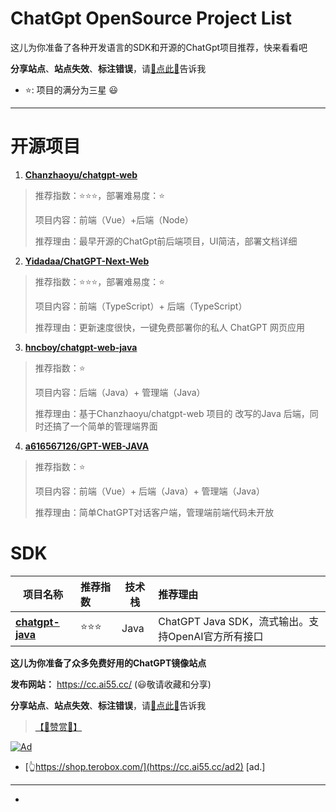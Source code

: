 # ChatGpt OpenSource Project List
这儿为你准备了各种开发语言的SDK和开源的ChatGpt项目推荐，快来看看吧

**分享站点**、**站点失效**、**标注错误**，请[🌺点此🌺](https://github.com/dudu-openai/chatgpt-project-guide/issues)告诉我

- ⭐: 项目的满分为三星 😃

------

# 开源项目

1. **[Chanzhaoyu/chatgpt-web](https://github.com/Chanzhaoyu/chatgpt-web)**

> 推荐指数：⭐⭐⭐，部署难易度：⭐
>
> 项目内容：前端（Vue）+后端（Node）
>
> 推荐理由：最早开源的ChatGpt前后端项目，UI简洁，部署文档详细

2. **[Yidadaa/ChatGPT-Next-Web](https://github.com/Yidadaa/ChatGPT-Next-Web)**

> 推荐指数：⭐⭐⭐，部署难易度：⭐
>
> 项目内容：前端（TypeScript）+ 后端（TypeScript）
>
> 推荐理由：更新速度很快，一键免费部署你的私人 ChatGPT 网页应用
>

3. **[hncboy/chatgpt-web-java](https://github.com/hncboy/chatgpt-web-java)**

> 推荐指数：⭐
>
> 项目内容：后端（Java）+ 管理端（Java）
>
> 推荐理由：基于Chanzhaoyu/chatgpt-web 项目的 改写的Java 后端，同时还搞了一个简单的管理端界面
>

4. **[a616567126/GPT-WEB-JAVA](https://github.com/a616567126/GPT-WEB-JAVA)**

> 推荐指数：⭐
>
> 项目内容：前端（Vue）+ 后端（Java）+ 管理端（Java）
>
> 推荐理由：简单ChatGPT对话客户端，管理端前端代码未开放
>

# SDK

| 项目名称                                                    | 推荐指数 | 技术栈 | 推荐理由                                           |
| ----------------------------------------------------------- | :------- | ------ | :------------------------------------------------- |
| **[chatgpt-java](https://github.com/Grt1228/chatgpt-java)** | ⭐⭐⭐      | Java   | ChatGPT Java SDK，流式输出。支持OpenAI官方所有接口 |

**这儿为你准备了众多免费好用的ChatGPT镜像站点**

**发布网站：** https://cc.ai55.cc/ (😃敬请收藏和分享)

**分享站点**、**站点失效**、**标注错误**，请[🌺点此🌺](https://github.com/xx025/carrot/issues)告诉我

> [【🧡赞赏🧡】](https://me.ai55.cc/pages/zs)

[![Ad](https://camo.githubusercontent.com/c0545fde85e96d1ebc1cd120fcd09a21336544783b022b8708d4201ac4e19ce4/68747470733a2f2f73742e616935352e63632f6164696d6732)](https://cc.ai55.cc/ad2)

- [👆https://shop.terobox.com/](https://cc.ai55.cc/ad2) [ad.]

------

- 

